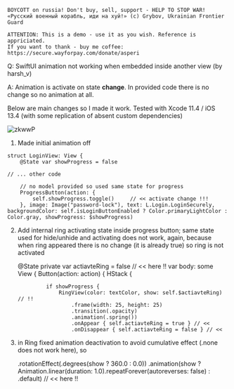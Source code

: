 ```
BOYCOTT on russia! Don't buy, sell, support - HELP TO STOP WAR!
«Русский военный корабль, иди на хуй!» (c) Grybov, Ukrainian Frontier Guard

ATTENTION: This is a demo - use it as you wish. Reference is appriciated.
If you want to thank - buy me coffee: https://secure.wayforpay.com/donate/asperi
```

Q: SwiftUI animation not working when embedded inside another view (by harsh_v)

A: Animation is activate on state **change**. In provided code there is no change so no animation at all.

Below are main changes so I made it work. Tested with Xcode 11.4 / iOS 13.4 (with some replication of absent custom dependencies)

![zkwwP](https://user-images.githubusercontent.com/62171579/173744051-594839b6-159b-4457-985d-548d7826bbd1.gif)

1) Made initial animation off

```
struct LoginView: View {
    @State var showProgress = false

// ... other code

    // no model provided so used same state for progress
    ProgressButton(action: {
        self.showProgress.toggle()     // << activate change !!!
    }, image: Image("password-lock"), text: L.Login.LoginSecurely, backgroundColor: self.isLoginButtonEnabled ? Color.primaryLightColor : Color.gray, showProgress: $showProgress) 

```

2) Add internal ring activating state inside progress button; same state used for hide/unhide and activating does not work, again, because when ring appeared there is no change (it is already true) so ring is not activated

    @State private var actiavteRing = false     // << here !!
    var body: some View {
        Button(action: action) {
            HStack {

                if showProgress {
                    RingView(color: textColor, show: self.$actiavteRing) // !!
                        .frame(width: 25, height: 25)
                        .transition(.opacity)
                        .animation(.spring())
                        .onAppear { self.actiavteRing = true } // << 
                        .onDisappear { self.actiavteRing = false } // <<

3) in Ring fixed animation deactivation to avoid cumulative effect (.none does not work here), so

    .rotationEffect(.degrees(show ? 360.0 : 0.0))
    .animation(show ? Animation.linear(duration: 
        1.0).repeatForever(autoreverses: false) : .default)   // << here !!


